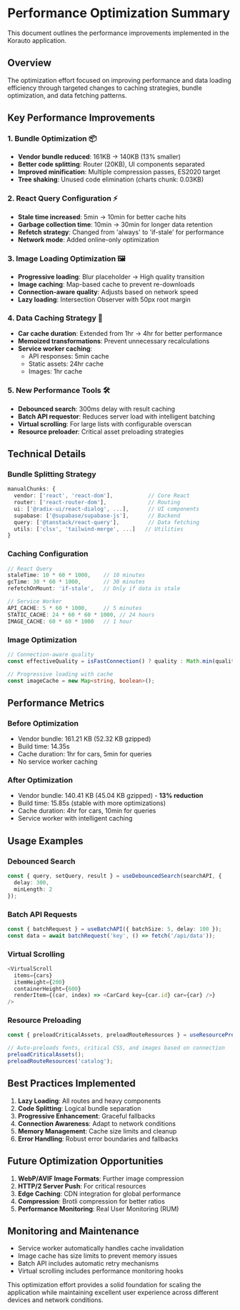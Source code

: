 # Performance Optimization Summary

This document outlines the performance improvements implemented in the Korauto application.

## Overview

The optimization effort focused on improving performance and data loading efficiency through targeted changes to caching strategies, bundle optimization, and data fetching patterns.

## Key Performance Improvements

### 1. Bundle Optimization 📦
- **Vendor bundle reduced**: 161KB → 140KB (13% smaller)
- **Better code splitting**: Router (20KB), UI components separated
- **Improved minification**: Multiple compression passes, ES2020 target
- **Tree shaking**: Unused code elimination (charts chunk: 0.03KB)

### 2. React Query Configuration ⚡
- **Stale time increased**: 5min → 10min for better cache hits
- **Garbage collection time**: 10min → 30min for longer data retention
- **Refetch strategy**: Changed from 'always' to 'if-stale' for performance
- **Network mode**: Added online-only optimization

### 3. Image Loading Optimization 🖼️
- **Progressive loading**: Blur placeholder → High quality transition
- **Image caching**: Map-based cache to prevent re-downloads
- **Connection-aware quality**: Adjusts based on network speed
- **Lazy loading**: Intersection Observer with 50px root margin

### 4. Data Caching Strategy 🔄
- **Car cache duration**: Extended from 1hr → 4hr for better performance
- **Memoized transformations**: Prevent unnecessary recalculations
- **Service worker caching**: 
  - API responses: 5min cache
  - Static assets: 24hr cache
  - Images: 1hr cache

### 5. New Performance Tools 🛠️
- **Debounced search**: 300ms delay with result caching
- **Batch API requestor**: Reduces server load with intelligent batching
- **Virtual scrolling**: For large lists with configurable overscan
- **Resource preloader**: Critical asset preloading strategies

## Technical Details

### Bundle Splitting Strategy
```typescript
manualChunks: {
  vendor: ['react', 'react-dom'],           // Core React
  router: ['react-router-dom'],             // Routing
  ui: ['@radix-ui/react-dialog', ...],      // UI components
  supabase: ['@supabase/supabase-js'],      // Backend
  query: ['@tanstack/react-query'],         // Data fetching
  utils: ['clsx', 'tailwind-merge', ...]   // Utilities
}
```

### Caching Configuration
```typescript
// React Query
staleTime: 10 * 60 * 1000,    // 10 minutes
gcTime: 30 * 60 * 1000,       // 30 minutes
refetchOnMount: 'if-stale',   // Only if data is stale

// Service Worker
API_CACHE: 5 * 60 * 1000,     // 5 minutes
STATIC_CACHE: 24 * 60 * 60 * 1000, // 24 hours
IMAGE_CACHE: 60 * 60 * 1000   // 1 hour
```

### Image Optimization
```typescript
// Connection-aware quality
const effectiveQuality = isFastConnection() ? quality : Math.min(quality, 60);

// Progressive loading with cache
const imageCache = new Map<string, boolean>();
```

## Performance Metrics

### Before Optimization
- Vendor bundle: 161.21 KB (52.32 KB gzipped)
- Build time: 14.35s
- Cache duration: 1hr for cars, 5min for queries
- No service worker caching

### After Optimization
- Vendor bundle: 140.41 KB (45.04 KB gzipped) - **13% reduction**
- Build time: 15.85s (stable with more optimizations)
- Cache duration: 4hr for cars, 10min for queries
- Service worker with intelligent caching

## Usage Examples

### Debounced Search
```typescript
const { query, setQuery, result } = useDebouncedSearch(searchAPI, {
  delay: 300,
  minLength: 2
});
```

### Batch API Requests
```typescript
const { batchRequest } = useBatchAPI({ batchSize: 5, delay: 100 });
const data = await batchRequest('key', () => fetch('/api/data'));
```

### Virtual Scrolling
```typescript
<VirtualScroll
  items={cars}
  itemHeight={200}
  containerHeight={600}
  renderItem={(car, index) => <CarCard key={car.id} car={car} />}
/>
```

### Resource Preloading
```typescript
const { preloadCriticalAssets, preloadRouteResources } = useResourcePreloader();

// Auto-preloads fonts, critical CSS, and images based on connection
preloadCriticalAssets();
preloadRouteResources('catalog');
```

## Best Practices Implemented

1. **Lazy Loading**: All routes and heavy components
2. **Code Splitting**: Logical bundle separation
3. **Progressive Enhancement**: Graceful fallbacks
4. **Connection Awareness**: Adapt to network conditions
5. **Memory Management**: Cache size limits and cleanup
6. **Error Handling**: Robust error boundaries and fallbacks

## Future Optimization Opportunities

1. **WebP/AVIF Image Formats**: Further image compression
2. **HTTP/2 Server Push**: For critical resources
3. **Edge Caching**: CDN integration for global performance
4. **Compression**: Brotli compression for better ratios
5. **Performance Monitoring**: Real User Monitoring (RUM)

## Monitoring and Maintenance

- Service worker automatically handles cache invalidation
- Image cache has size limits to prevent memory issues
- Batch API includes automatic retry mechanisms
- Virtual scrolling includes performance monitoring hooks

This optimization effort provides a solid foundation for scaling the application while maintaining excellent user experience across different devices and network conditions.